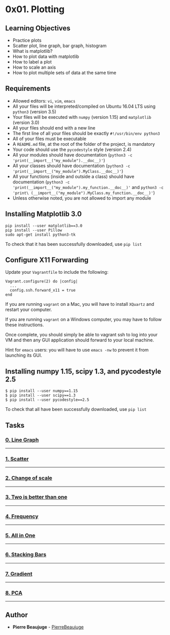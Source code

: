 # 0x01. Plotting

## Learning Objectives

- Practice plots
- Scatter plot, line graph, bar graph, histogram
- What is matplotlib?
- How to plot data with matplotlib
- How to label a plot
- How to scale an axis
- How to plot multiple sets of data at the same time

## Requirements

- Allowed editors: `vi`, `vim`, `emacs`
- All your files will be interpreted/compiled on Ubuntu 16.04 LTS using `python3` (version 3.5)
- Your files will be executed with `numpy` (version 1.15) and `matplotlib` (version 3.0)
- All your files should end with a new line
- The first line of all your files should be exactly `#!/usr/bin/env python3`
- All of your files must be executable
- A `README.md` file, at the root of the folder of the project, is mandatory
- Your code should use the `pycodestyle` style (version 2.4)
- All your modules should have documentation (`python3 -c 'print(__import__("my_module").__doc__)'`)
- All your classes should have documentation (`python3 -c 'print(__import__("my_module").MyClass.__doc__)'`)
- All your functions (inside and outside a class) should have documentation (`python3 -c 'print(__import__("my_module").my_function.__doc__)'` and `python3 -c 'print\
(__import__("my_module").MyClass.my_function.__doc__)'`)
- Unless otherwise noted, you are not allowed to import any module

## Installing Matplotlib 3.0

```
pip install --user matplotlib==3.0
pip install --user Pillow
sudo apt-get install python3-tk
```
To check that it has been successfully downloaded, use `pip list`

## Configure X11 Forwarding

Update your `Vagrantfile` to include the following:
```
Vagrant.configure(2) do |config|
  ...
  config.ssh.forward_x11 = true
end
```
If you are running `vagrant` on a Mac, you will have to install `XQuartz` and restart your computer.

If you are running `vagrant` on a Windows computer, you may have to follow these instructions.

Once complete, you should simply be able to vagrant ssh to log into your VM and then any GUI application should forward to your local machine.

Hint for `emacs` users: you will have to use `emacs -nw` to prevent it from launching its GUI.

## Installing numpy 1.15, scipy 1.3, and pycodestyle 2.5

```
$ pip install --user numpy==1.15
$ pip install --user scipy==1.3
$ pip install --user pycodestyle==2.5
```
To check that all have been successfully downloaded, use `pip list`

## Tasks

### [0. Line Graph](./0-line.py)

---

### [1. Scatter](./1-scatter.py)

---

### [2. Change of scale](./2-change_scale.py)

---

### [3. Two is better than one](./3-two.py)

---

### [4. Frequency](./4-frequency.py)

---

### [5. All in One](./5-all_in_one.py)

---

### [6. Stacking Bars](./6-bars.py)

---

### [7. Gradient](./100-gradient.py)

---

### [8. PCA](./101-pca.py)

---

## Author

- **Pierre Beaujuge** - [PierreBeaujuge](https://github.com/PierreBeaujuge)